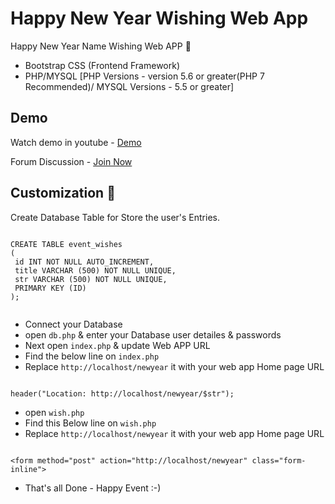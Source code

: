# Happy New Year Wishing Web App

Happy New Year Name Wishing Web APP :100:

- Bootstrap CSS (Frontend Framework)
- PHP/MYSQL [PHP Versions - version 5.6 or greater(PHP 7 Recommended)/ MYSQL Versions -  5.5 or greater]

## Demo

Watch demo in youtube - <a href="https://youtu.be/WoVyj0X2-EA" target="_blank">Demo</a>

Forum Discussion - <a href="https://goo.gl/Mkebuv" target="_blank">Join Now</a>

## Customization :electric_plug:

Create Database Table for Store the user's Entries.

```

CREATE TABLE event_wishes
(
 id INT NOT NULL AUTO_INCREMENT,
 title VARCHAR (500) NOT NULL UNIQUE, 
 str VARCHAR (500) NOT NULL UNIQUE,
 PRIMARY KEY (ID)
);


```

- Connect your Database
- open `db.php` & enter your Database user detailes & passwords
- Next open `index.php` & update Web APP URL
- Find the below line on `index.php`
- Replace `http://localhost/newyear` it with your web app Home page URL

```

header("Location: http://localhost/newyear/$str");

```

- open `wish.php`
- Find this Below line on `wish.php`
- Replace `http://localhost/newyear` it with your web app Home page URL

```

<form method="post" action="http://localhost/newyear" class="form-inline">

```

- That's all Done - Happy Event :-) 

